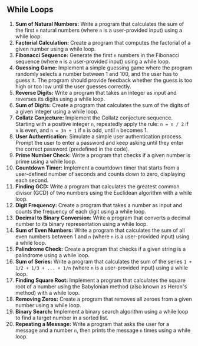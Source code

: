 ## While Loops
1. **Sum of Natural Numbers:** Write a program that calculates the sum of the first `n` natural numbers (where `n` is a user-provided input) using a while loop.
2. **Factorial Calculation:** Create a program that computes the factorial of a given number using a while loop.
3. **Fibonacci Sequence:** Generate the first `n` numbers in the Fibonacci sequence (where `n` is a user-provided input) using a while loop.
4. **Guessing Game:** Implement a simple guessing game where the program randomly selects a number between 1 and 100, and the user has to guess it. The program should provide feedback whether the guess is too high or too low until the user guesses correctly.
5. **Reverse Digits:** Write a program that takes an integer as input and reverses its digits using a while loop.
6. **Sum of Digits:** Create a program that calculates the sum of the digits of a given integer using a while loop.
7. **Collatz Conjecture:** Implement the Collatz conjecture sequence. Starting with a positive integer `n`, repeatedly apply the rule: `n = n / 2` if `n` is even, and `n = 3n + 1` if `n` is odd, until `n` becomes 1.
8. **User Authentication:** Simulate a simple user authentication process. Prompt the user to enter a password and keep asking until they enter the correct password (predefined in the code).
9. **Prime Number Check:** Write a program that checks if a given number is prime using a while loop.
10. **Countdown Timer:** Implement a countdown timer that starts from a user-defined number of seconds and counts down to zero, displaying each second.
11. **Finding GCD:** Write a program that calculates the greatest common divisor (GCD) of two numbers using the Euclidean algorithm with a while loop.
12. **Digit Frequency:** Create a program that takes a number as input and counts the frequency of each digit using a while loop.
13. **Decimal to Binary Conversion:** Write a program that converts a decimal number to its binary representation using a while loop.
14. **Sum of Even Numbers:** Write a program that calculates the sum of all even numbers between 1 and `n` (where `n` is a user-provided input) using a while loop.
15. **Palindrome Check:** Create a program that checks if a given string is a palindrome using a while loop.
16. **Sum of Series:** Write a program that calculates the sum of the series `1 + 1/2 + 1/3 + ... + 1/n` (where `n` is a user-provided input) using a while loop.
17. **Finding Square Root:** Implement a program that calculates the square root of a number using the Babylonian method (also known as Heron's method) with a while loop.
18. **Removing Zeros:** Create a program that removes all zeroes from a given number using a while loop.
19. **Binary Search:** Implement a binary search algorithm using a while loop to find a target number in a sorted list.
20. **Repeating a Message:** Write a program that asks the user for a message and a number `n`, then prints the message `n` times using a while loop.
